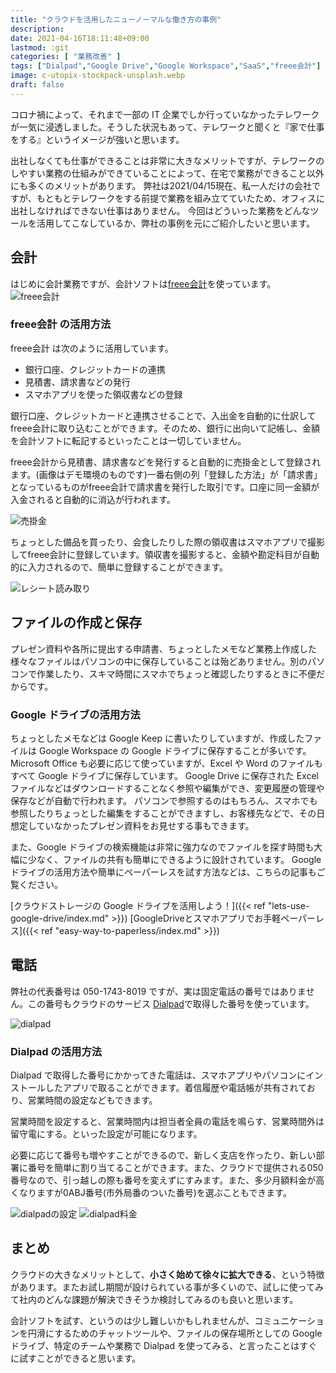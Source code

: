 ```yaml
---
title: "クラウドを活用したニューノーマルな働き方の事例"
description: 
date: 2021-04-16T18:11:48+09:00
lastmod: :git
categories: [ "業務改善" ]
tags: ["Dialpad","Google Drive","Google Workspace","SaaS","freee会計"]
image: c-utopix-stockpack-unsplash.webp
draft: false
---
```

コロナ禍によって、それまで一部の IT 企業でしか行っていなかったテレワークが一気に浸透しました。そうした状況もあって、テレワークと聞くと『家で仕事をする』というイメージが強いと思います。

出社しなくても仕事ができることは非常に大きなメリットですが、テレワークのしやすい業務の仕組みができていることによって、在宅で業務ができること以外にも多くのメリットがあります。
弊社は2021/04/15現在、私一人だけの会社ですが、もともとテレワークをする前提で業務を組み立てていたため、オフィスに出社しなければできない仕事はありません。
今回はどういった業務をどんなツールを活用してこなしているか、弊社の事例を元にご紹介したいと思います。

## 会計
はじめに会計業務ですが、会計ソフトは[freee会計](https://www.freee.co.jp/houjin/)を使っています。
![freee会計](freee会計.webp)

### freee会計 の活用方法
freee会計 は次のように活用しています。

- 銀行口座、クレジットカードの連携
- 見積書、請求書などの発行
- スマホアプリを使った領収書などの登録

銀行口座、クレジットカードと連携させることで、入出金を自動的に仕訳してfreee会計に取り込むことができます。そのため、銀行に出向いて記帳し、金額を会計ソフトに転記するといったことは一切していません。

freee会計から見積書、請求書などを発行すると自動的に売掛金として登録されます。(画像はデモ環境のものです)一番右側の列「登録した方法」が「請求書」となっているものがfreee会計で請求書を発行した取引です。口座に同一金額が入金されると自動的に消込が行われます。

![売掛金](売掛金.webp)

ちょっとした備品を買ったり、会食したりした際の領収書はスマホアプリで撮影してfreee会計に登録しています。領収書を撮影すると、金額や勘定科目が自動的に入力されるので、簡単に登録することができます。

![レシート読み取り](レシート読み取り.webp)

## ファイルの作成と保存
プレゼン資料や各所に提出する申請書、ちょっとしたメモなど業務上作成した様々なファイルはパソコンの中に保存していることは殆どありません。別のパソコンで作業したり、スキマ時間にスマホでちょっと確認したりするときに不便だからです。

### Google ドライブの活用方法
ちょっとしたメモなどは Google Keep に書いたりしていますが、作成したファイルは Google Workspace の Google ドライブに保存することが多いです。Microsoft Office も必要に応じて使っていますが、Excel や Word のファイルもすべて Google ドライブに保存しています。
Google Drive に保存された Excel ファイルなどはダウンロードすることなく参照や編集ができ、変更履歴の管理や保存などが自動で行われます。
パソコンで参照するのはもちろん、スマホでも参照したりちょっとした編集をすることができますし、お客様先などで、その日想定していなかったプレゼン資料をお見せする事もできます。

また、Google ドライブの検索機能は非常に強力なのでファイルを探す時間も大幅に少なく、ファイルの共有も簡単にできるように設計されています。
Google ドライブの活用方法や簡単にペーパーレスを試す方法などは、こちらの記事もご覧ください。

[クラウドストレージの Google ドライブを活用しよう！]({{< ref "lets-use-google-drive/index.md" >}})
[GoogleDriveとスマホアプリでお手軽ペーパーレス]({{< ref "easy-way-to-paperless/index.md" >}})

## 電話

弊社の代表番号は 050-1743-8019 ですが、実は固定電話の番号ではありません。この番号もクラウドのサービス [Dialpad](https://www.dialpad.co.jp/)で取得した番号を使っています。

![dialpad](dialpad.webp)

### Dialpad の活用方法
Dialpad で取得した番号にかかってきた電話は、スマホアプリやパソコンにインストールしたアプリで取ることができます。着信履歴や電話帳が共有されており、営業時間の設定などもできます。

営業時間を設定すると、営業時間内は担当者全員の電話を鳴らす、営業時間外は留守電にする。といった設定が可能になります。

必要に応じて番号も増やすことができるので、新しく支店を作ったり、新しい部署に番号を簡単に割り当てることができます。また、クラウドで提供される050番号なので、引っ越しの際も番号を変えずにすみます。また、多少月額料金が高くなりますが0ABJ番号(市外局番のついた番号)を選ぶこともできます。

![dialpadの設定](dialpad設定.webp) ![dialpad料金](dialpad料金.webp)

## まとめ

クラウドの大きなメリットとして、**小さく始めて徐々に拡大できる**、という特徴があります。またお試し期間が設けられている事が多くいので、試しに使ってみて社内のどんな課題が解決できそうか検討してみるのも良いと思います。

会計ソフトを試す、というのは少し難しいかもしれませんが、コミュニケーションを円滑にするためのチャットツールや、ファイルの保存場所としての Google ドライブ、特定のチームや業務で Dialpad を使ってみる、と言ったことはすぐに試すことができると思います。